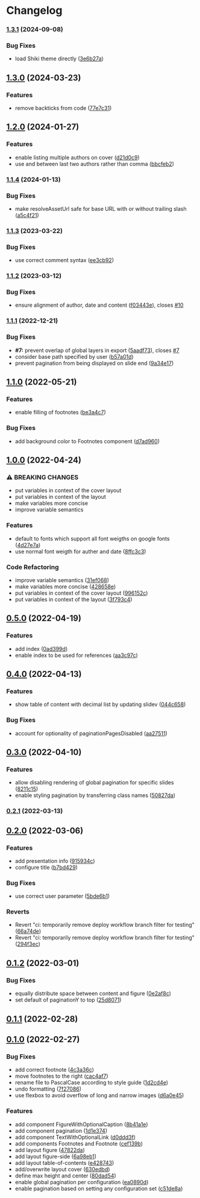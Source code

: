 # Changelog

### [1.3.1](https://github.com/alexanderdavide/slidev-theme-academic/compare/1.3.0...1.3.1) (2024-09-08)


### Bug Fixes

* load Shiki theme directly ([3e6b27a](https://github.com/alexanderdavide/slidev-theme-academic/commit/3e6b27ae354354b468e007bdb72b504604fc93e8))

## [1.3.0](https://github.com/alexanderdavide/slidev-theme-academic/compare/1.2.0...1.3.0) (2024-03-23)


### Features

* remove backticks from code ([77e7c31](https://github.com/alexanderdavide/slidev-theme-academic/commit/77e7c3145377c82c50abe0b6f35d69f3b9fb90b9))

## [1.2.0](https://github.com/alexanderdavide/slidev-theme-academic/compare/1.1.4...1.2.0) (2024-01-27)


### Features

* enable listing multiple authors on cover ([d21d0c9](https://github.com/alexanderdavide/slidev-theme-academic/commit/d21d0c97d17fb7d57ed18eedd1dedc7546dc23aa))
* use and between last two authors rather than comma ([bbcfeb2](https://github.com/alexanderdavide/slidev-theme-academic/commit/bbcfeb20a51902da7d438d2378bdf330af98299b))

### [1.1.4](https://github.com/alexanderdavide/slidev-theme-academic/compare/1.1.3...1.1.4) (2024-01-13)


### Bug Fixes

* make resolveAssetUrl safe for base URL with or without trailing slash ([a5c4f21](https://github.com/alexanderdavide/slidev-theme-academic/commit/a5c4f21617b88305c219d277bdd01ad2796164c1))

### [1.1.3](https://github.com/alexanderdavide/slidev-theme-academic/compare/1.1.2...1.1.3) (2023-03-22)


### Bug Fixes

* use correct comment syntax ([ee3cb92](https://github.com/alexanderdavide/slidev-theme-academic/commit/ee3cb920cbf7d04b83766d0cb251351fe2efde8b))

### [1.1.2](https://github.com/alexanderdavide/slidev-theme-academic/compare/1.1.1...1.1.2) (2023-03-12)


### Bug Fixes

* ensure alignment of author, date and content ([f03443e](https://github.com/alexanderdavide/slidev-theme-academic/commit/f03443e78e38fcc316b1f2975e6d24bf0c563dcd)), closes [#10](https://github.com/alexanderdavide/slidev-theme-academic/issues/10)

### [1.1.1](https://github.com/alexanderdavide/slidev-theme-academic/compare/1.1.0...1.1.1) (2022-12-21)


### Bug Fixes

* **#7:** prevent overlap of global layers in export ([5aadf73](https://github.com/alexanderdavide/slidev-theme-academic/commit/5aadf7358099dfd0cc56b72afc836f008ab55181)), closes [#7](https://github.com/alexanderdavide/slidev-theme-academic/issues/7)
* consider base path specified by user ([b57a01d](https://github.com/alexanderdavide/slidev-theme-academic/commit/b57a01dfc7363d99eeb41c556e97392b0c08b520))
* prevent pagination from being displayed on slide end ([9a34e17](https://github.com/alexanderdavide/slidev-theme-academic/commit/9a34e1755fcc0cdc615d9650e3f7dd31abb0e52d))

## [1.1.0](https://github.com/alexanderdavide/slidev-theme-academic/compare/1.0.0...1.1.0) (2022-05-21)


### Features

* enable filling of footnotes ([be3a4c7](https://github.com/alexanderdavide/slidev-theme-academic/commit/be3a4c7f81b37fb71674224f4b85b18c116c5a93))


### Bug Fixes

* add background color to Footnotes component ([d7ad960](https://github.com/alexanderdavide/slidev-theme-academic/commit/d7ad960770d8c0779dd1ca2edfba65c81eb8c312))

## [1.0.0](https://github.com/alexanderdavide/slidev-theme-academic/compare/0.5.0...1.0.0) (2022-04-24)


### ⚠ BREAKING CHANGES

* put variables in context of the cover layout
* put variables in context of the layout
* make variables more concise
* improve variable semantics

### Features

* default to fonts which support all font weigths on google fonts ([4d27e7a](https://github.com/alexanderdavide/slidev-theme-academic/commit/4d27e7a0eadd4a5e5308c62a045e27c752d5c545))
* use normal font weigth for auther and date ([8ffc3c3](https://github.com/alexanderdavide/slidev-theme-academic/commit/8ffc3c3a344e43ae776d942aede259105f26dfd5))


### Code Refactoring

* improve variable semantics ([31ef068](https://github.com/alexanderdavide/slidev-theme-academic/commit/31ef068ab7bcd40bbc76a898d8b2a27f6c4473e2))
* make variables more concise ([428658e](https://github.com/alexanderdavide/slidev-theme-academic/commit/428658e89772706f6ae46eb47e2158921e0de299))
* put variables in context of the cover layout ([996152c](https://github.com/alexanderdavide/slidev-theme-academic/commit/996152c8be7640c21f64dcd807b56cec12fe1211))
* put variables in context of the layout ([3f793c4](https://github.com/alexanderdavide/slidev-theme-academic/commit/3f793c4e18f07dd0cc4bc74c87bc1bc0db1c1186))

## [0.5.0](https://github.com/alexanderdavide/slidev-theme-academic/compare/0.4.0...0.5.0) (2022-04-19)


### Features

* add index ([0ad399d](https://github.com/alexanderdavide/slidev-theme-academic/commit/0ad399dd22320700753428e43cc7ab8b26efd90e))
* enable index to be used for references ([aa3c97c](https://github.com/alexanderdavide/slidev-theme-academic/commit/aa3c97c8fe66844178c7afd5705ffaade919bf6a))

## [0.4.0](https://github.com/alexanderdavide/slidev-theme-academic/compare/0.3.0...0.4.0) (2022-04-13)


### Features

* show table of content with decimal list by updating slidev ([044c658](https://github.com/alexanderdavide/slidev-theme-academic/commit/044c65867da6a4a72153689d9e0f137323dd69f8))


### Bug Fixes

* account for optionality of paginationPagesDisabled ([aa27511](https://github.com/alexanderdavide/slidev-theme-academic/commit/aa275115c893bc3f6b30411b6a199ee9f08d5649))

## [0.3.0](https://github.com/alexanderdavide/slidev-theme-academic/compare/0.2.1...0.3.0) (2022-04-10)


### Features

* allow disabling rendering of global pagination for specific slides ([8211c15](https://github.com/alexanderdavide/slidev-theme-academic/commit/8211c15a57b41588bcc3e3fe6ae3b6363a702e9b))
* enable styling pagination by transferring class names ([50827da](https://github.com/alexanderdavide/slidev-theme-academic/commit/50827daabfa792967d94480eedb84f5132b2df67))

### [0.2.1](https://github.com/alexanderdavide/slidev-theme-academic/compare/0.2.0...0.2.1) (2022-03-13)

## [0.2.0](https://github.com/alexanderdavide/slidev-theme-academic/compare/0.1.2...0.2.0) (2022-03-06)


### Features

* add presentation info ([915934c](https://github.com/alexanderdavide/slidev-theme-academic/commit/915934ca5a20199c4101ba35ae1c86ac18c7238f))
* configure title ([b7bd429](https://github.com/alexanderdavide/slidev-theme-academic/commit/b7bd4293336a35eb4c3dff5aab3f7e9ea1cd3a1a))


### Bug Fixes

* use correct user parameter ([5bde6b1](https://github.com/alexanderdavide/slidev-theme-academic/commit/5bde6b16a584e2ecfce6fe59cd6ea7aa1b9ec048))


### Reverts

* Revert "ci: temporarily remove deploy workflow branch filter for testing" ([66a74de](https://github.com/alexanderdavide/slidev-theme-academic/commit/66a74de0f3782b53253ad327e16c753ea3ead959))
* Revert "ci: temporarily remove deploy workflow branch filter for testing" ([294f3ec](https://github.com/alexanderdavide/slidev-theme-academic/commit/294f3ec496b9c4948792462d60ddbc93ff0c093b))

## [0.1.2](https://github.com/alexanderdavide/slidev-theme-academic/compare/0.1.1...0.1.2) (2022-03-01)


### Bug Fixes

* equally distribute space between content and figure ([0e2af8c](https://github.com/alexanderdavide/slidev-theme-academic/commit/0e2af8cdb295906b0ee005c13d9b176606a26c94))
* set default of paginationY to top ([25d8071](https://github.com/alexanderdavide/slidev-theme-academic/commit/25d807107c89e00c1ba88ca79b98c1cf72d486c2))

## [0.1.1](https://github.com/alexanderdavide/slidev-theme-academic/compare/0.1.0...0.1.1) (2022-02-28)

## [0.1.0](https://github.com/alexanderdavide/slidev-theme-academic/compare/7f27086dbac7fde8edf582afda96755595b59664...0.1.0) (2022-02-27)


### Bug Fixes

* add correct footnote ([4c3a36c](https://github.com/alexanderdavide/slidev-theme-academic/commit/4c3a36cc77f66441cc2f8f34c68a3943bebe7dc4))
* move footnotes to the right ([cac4af7](https://github.com/alexanderdavide/slidev-theme-academic/commit/cac4af7dc24e67147849fe41075fd44dd4639b2f))
* rename file to PascalCase according to style guide ([1d2cd4e](https://github.com/alexanderdavide/slidev-theme-academic/commit/1d2cd4e613c6c476fe537017a8f722f2acbeaa0a))
* undo formatting ([7f27086](https://github.com/alexanderdavide/slidev-theme-academic/commit/7f27086dbac7fde8edf582afda96755595b59664))
* use flexbox to avoid overflow of long and narrow images ([d6a0e45](https://github.com/alexanderdavide/slidev-theme-academic/commit/d6a0e4552812e8d8e5ba50072cecda640ebfc094))


### Features

* add component FigureWithOptionalCaption ([8b41a1e](https://github.com/alexanderdavide/slidev-theme-academic/commit/8b41a1e6e1f1bb8f0dbadb7272b4e3da1d3436d6))
* add component pagination ([1d1e374](https://github.com/alexanderdavide/slidev-theme-academic/commit/1d1e37424e6764ceebe5fa7a15fdeb70940c0e86))
* add component TextWithOptionalLink ([d0ddd3f](https://github.com/alexanderdavide/slidev-theme-academic/commit/d0ddd3f195919a4a44fc79c6dd6022fd78304945))
* add components Footnotes and Footnote ([cef139b](https://github.com/alexanderdavide/slidev-theme-academic/commit/cef139b35e71973acc003b2bc2bc213e3c9462ae))
* add layout figure ([47822da](https://github.com/alexanderdavide/slidev-theme-academic/commit/47822dadc9b37dbfd9c0d64c44472922a632d0b2))
* add layout figure-side ([6a98eb1](https://github.com/alexanderdavide/slidev-theme-academic/commit/6a98eb13497f6dd2ad9b2aab471782f789abba6e))
* add layout table-of-contents ([e428743](https://github.com/alexanderdavide/slidev-theme-academic/commit/e4287433a60743ce49e11a7bff3ff7eb60dcb741))
* add/overwrite layout cover ([630edbd](https://github.com/alexanderdavide/slidev-theme-academic/commit/630edbd01434cb07bb04ac56adc83c2e3f9129d5))
* define max height and center ([80dad54](https://github.com/alexanderdavide/slidev-theme-academic/commit/80dad543d86797f65fbbd1b0fa12ead00c29c727))
* enable global pagination per configuration ([ea0890d](https://github.com/alexanderdavide/slidev-theme-academic/commit/ea0890dfb74f565a73cf31f644f6e19a463a2ee1))
* enable pagination based on setting any configuration set ([c51de8a](https://github.com/alexanderdavide/slidev-theme-academic/commit/c51de8a0354b25215b89b1c11e9aaf5cfe47157f))